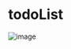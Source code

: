 # todoList

![image](https://github.com/user-attachments/assets/b619af67-b6b1-4265-b9c0-0cf51f284e88)

